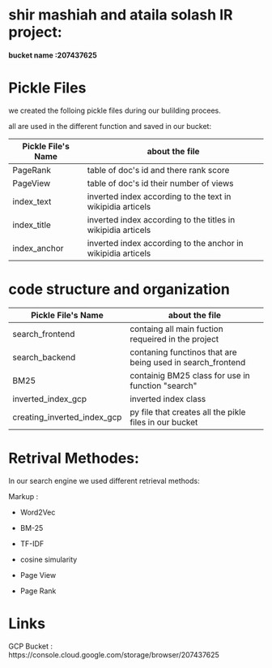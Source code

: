 <h1> shir mashiah and ataila solash IR project:</h1>
<h4> bucket name :207437625</h4>


<h1> Pickle Files</h1>
we created the folloing pickle files during our bulilding procees.

all are used in the different function and saved in our bucket:


| Pickle File's Name | about the file |
| ------------- | ------------- |
| PageRank  | 	table of doc's id and there rank score |
| PageView  | table of doc's id their number of views |
| index_text  |inverted index according to the text in wikipidia articels|
| index_title  |inverted index according to the titles in wikipidia articels |
| index_anchor |inverted index according to the anchor in wikipidia articels |



<h1> code structure and organization</h1>

| Pickle File's Name | about the file |
| ------------- | ------------- |
| search_frontend  | containg all main fuction requeired in the project	 |
| search_backend | contaning functinos that are being used in search_frontend  |
| BM25  |containig BM25 class for use in function "search"|
| inverted_index_gcp  |inverted index class |
| creating_inverted_index_gcp |py file that creates all the pikle files in our bucket |

<h1> Retrival Methodes:</h1>

In our search engine we used different retrieval methods:

 Markup :
 * Word2Vec
 
 * BM-25

* TF-IDF

* cosine simularity

* Page View

* Page Rank

<h1> Links </h1>
GCP Bucket : https://console.cloud.google.com/storage/browser/207437625
